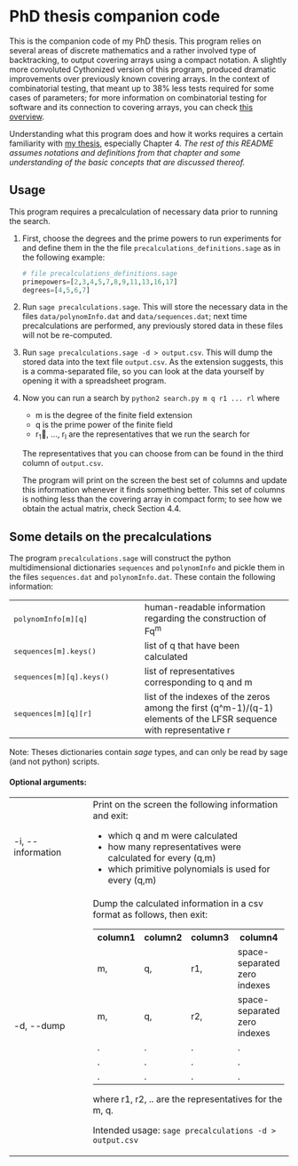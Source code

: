 # PhD thesis companion code

This is the companion code of my PhD thesis.
This program relies on several areas of discrete mathematics and a rather involved type of backtracking, to output covering arrays using a compact notation.
A slightly more convoluted Cythonized version of this program, produced dramatic improvements over previously known covering arrays.
In the context of combinatorial testing, that meant up to 38% less tests required for some cases of parameters; for more information on combinatorial testing for software and its connection to covering arrays, you can check [this overview](https://csrc.nist.gov/projects/automated-combinatorial-testing-for-software).

Understanding what this program does and how it works requires a certain familiarity with [my thesis](http://people.math.carleton.ca/~gtzanaki/project/phd-thesis), especially Chapter 4.
*The rest of this README assumes notations and definitions from that chapter and some understanding of the basic concepts that are discussed thereof.*

## Usage

This program requires a precalculation of necessary data prior to running the search.

1. First, choose the degrees and the prime powers to run experiments for and define them in the the file `precalculations_definitions.sage` as in the following example:

	```Python
	# file precalculations_definitions.sage
	primepowers=[2,3,4,5,7,8,9,11,13,16,17]
	degrees=[4,5,6,7]
	```
2. Run `sage precalculations.sage`. This will store the necessary data in the files `data/polynomInfo.dat` and `data/sequences.dat`; next time precalculations are performed, any previously stored data in these files will not be re-computed.

3. Run  `sage precalculations.sage -d > output.csv`. This will dump the stored data into the text file `output.csv`. As the extension suggests, this is a comma-separated file, so you can look at the data yourself by opening it with a spreadsheet program.

4. Now you can run a search by `python2 search.py m q r1 ... rl` where

	* m is the degree of the finite field extension
	* q is the prime power of the finite field
	* r<sub>1</sub>, ..., r<sub>l</sub> are the representatives that we run the search for

	The representatives that you can choose from can be found in the third column of `output.csv`.

    The program will print on the screen the best set of columns and update this information whenever it finds something better. This set of columns is nothing less than the covering array in compact form; to see how we obtain the actual matrix, check Section 4.4.

## Some details on the precalculations


The program `precalculations.sage` will construct the python multidimensional dictionaries `sequences` and `polynomInfo` and pickle them in the files `sequences.dat` and `polynomInfo.dat`. These contain the following information:

<table>
<tbody>
<tr>
    <td>
    <tt>polynomInfo[m][q]</tt>
    <td>
    human-readable information regarding the construction of Fq<sup>m</sup>
<tr>
    <td>
    <tt>sequences[m].keys()</tt>
    <td>
    list of q that have been calculated
<tr>
    <td width="220">
    <tt>sequences[m][q].keys()</tt>
    <td>
    list of representatives corresponding to q and m
<tr>
    <td>
    <tt> sequences[m][q][r]</tt>
    <td>
    list of the indexes of the zeros among the first (q^m-1)/(q-1) elements of the LFSR sequence with representative r
</table>

Note: Theses dictionaries contain *sage* types, and can only be read by sage (and not python) scripts.


#### Optional arguments:
<table>
<tr>
<td width="140">
-i, --information
<td>
Print on the screen the following information and exit:
    <ul>
        <li> which q and m were calculated
        <li> how many representatives were calculated for every (q,m)
        <li> which primitive polynomials is used for every (q,m)
    </ul>
<tr>
<td>
-d, --dump
<td>
Dump the calculated information in a csv format as follows, then exit:

<table>
<tr>
    <th> column1 <th> column2 <th> column3 <th> column4
<tr>
    <td> m,      <td>q,       <td>r1,      <td> space-separated zero indexes
<tr>
    <td> m,      <td>q,       <td>r2,      <td> space-separated zero indexes
<tr>
    <td>  .      <td> .       <td>  .      <td> .
<tr>
    <td>  .      <td> .       <td>  .      <td> .
<tr>
    <td>  .      <td> .       <td>  .      <td> .
</table>

where r1, r2, .. are the representatives for the m, q.

Intended usage: `sage precalculations -d > output.csv`
</table>

